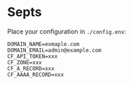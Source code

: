 # Septs

Place your configuration in `./config.env`:

```
DOMAIN_NAME=exmaple.com
DOMAIN_EMAIL=admin@example.com
CF_API_TOKEN=xxx
CF_ZONE=xxx
CF_A_RECORD=xxx
CF_AAAA_RECORD=xxx
```
